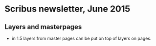 # Scribus newsletter, June 2015

## Layers and masterpages

- in 1.5 layers from master pages can be put on top of layers on pages.
